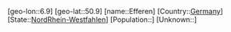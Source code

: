 ﻿---
location: [50.9,6.9]
type: City
tags:
- geo/City


SpocWebEntityId: 29977
isDeleted: false
confidential: public

---
[geo-lon::6.9]
[geo-lat::50.9]
[name::Efferen]
[Country::[Germany](geo/Continent/Europe/Germany.md)]
[State::[NordRhein-Westfahlen](NordRhein-Westfahlen)]
[Population::]
[Unknown::]

